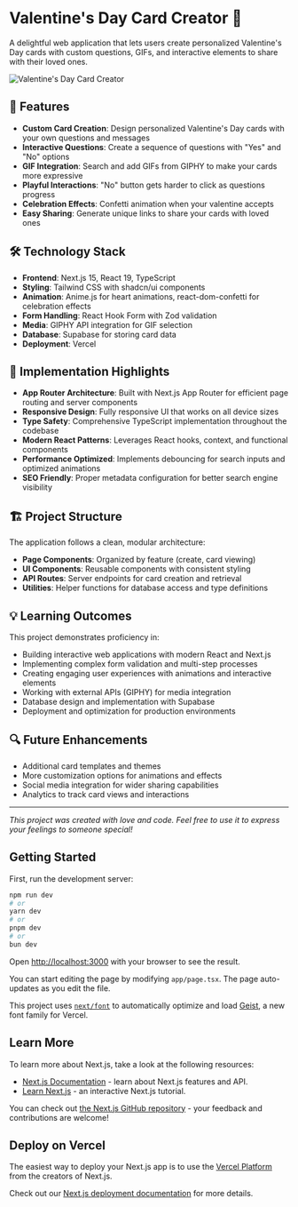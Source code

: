 # Valentine's Day Card Creator 💝

A delightful web application that lets users create personalized Valentine's Day cards with custom questions, GIFs, and interactive elements to share with their loved ones.

![Valentine's Day Card Creator](https://i.giphy.com/XxEy4h6YxKE2H5TZ1x.webp)

## 🌟 Features

- **Custom Card Creation**: Design personalized Valentine's Day cards with your own questions and messages
- **Interactive Questions**: Create a sequence of questions with "Yes" and "No" options
- **GIF Integration**: Search and add GIFs from GIPHY to make your cards more expressive
- **Playful Interactions**: "No" button gets harder to click as questions progress
- **Celebration Effects**: Confetti animation when your valentine accepts
- **Easy Sharing**: Generate unique links to share your cards with loved ones

## 🛠️ Technology Stack

- **Frontend**: Next.js 15, React 19, TypeScript
- **Styling**: Tailwind CSS with shadcn/ui components
- **Animation**: Anime.js for heart animations, react-dom-confetti for celebration effects
- **Form Handling**: React Hook Form with Zod validation
- **Media**: GIPHY API integration for GIF selection
- **Database**: Supabase for storing card data
- **Deployment**: Vercel

## 🚀 Implementation Highlights

- **App Router Architecture**: Built with Next.js App Router for efficient page routing and server components
- **Responsive Design**: Fully responsive UI that works on all device sizes
- **Type Safety**: Comprehensive TypeScript implementation throughout the codebase
- **Modern React Patterns**: Leverages React hooks, context, and functional components
- **Performance Optimized**: Implements debouncing for search inputs and optimized animations
- **SEO Friendly**: Proper metadata configuration for better search engine visibility

## 🏗️ Project Structure

The application follows a clean, modular architecture:

- **Page Components**: Organized by feature (create, card viewing)
- **UI Components**: Reusable components with consistent styling
- **API Routes**: Server endpoints for card creation and retrieval
- **Utilities**: Helper functions for database access and type definitions

## 💡 Learning Outcomes

This project demonstrates proficiency in:

- Building interactive web applications with modern React and Next.js
- Implementing complex form validation and multi-step processes
- Creating engaging user experiences with animations and interactive elements
- Working with external APIs (GIPHY) for media integration
- Database design and implementation with Supabase
- Deployment and optimization for production environments

## 🔍 Future Enhancements

- Additional card templates and themes
- More customization options for animations and effects
- Social media integration for wider sharing capabilities
- Analytics to track card views and interactions

---

_This project was created with love and code. Feel free to use it to express your feelings to someone special!_

## Getting Started

First, run the development server:

```bash
npm run dev
# or
yarn dev
# or
pnpm dev
# or
bun dev
```

Open [http://localhost:3000](http://localhost:3000) with your browser to see the result.

You can start editing the page by modifying `app/page.tsx`. The page auto-updates as you edit the file.

This project uses [`next/font`](https://nextjs.org/docs/app/building-your-application/optimizing/fonts) to automatically optimize and load [Geist](https://vercel.com/font), a new font family for Vercel.

## Learn More

To learn more about Next.js, take a look at the following resources:

- [Next.js Documentation](https://nextjs.org/docs) - learn about Next.js features and API.
- [Learn Next.js](https://nextjs.org/learn) - an interactive Next.js tutorial.

You can check out [the Next.js GitHub repository](https://github.com/vercel/next.js) - your feedback and contributions are welcome!

## Deploy on Vercel

The easiest way to deploy your Next.js app is to use the [Vercel Platform](https://vercel.com/new?utm_medium=default-template&filter=next.js&utm_source=create-next-app&utm_campaign=create-next-app-readme) from the creators of Next.js.

Check out our [Next.js deployment documentation](https://nextjs.org/docs/app/building-your-application/deploying) for more details.
